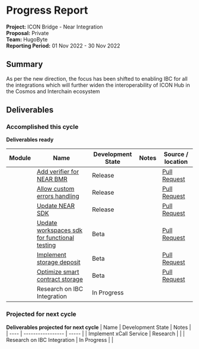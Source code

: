 # Progress Report

**Project:**  ICON Bridge - Near Integration  
**Proposal:** Private  
**Team:** HugoByte  
**Reporting Period:** 01 Nov 2022 - 30 Nov 2022

## Summary

As per the new direction, the focus has been shifted to enabling IBC for all the integrations which will further widen the interoperability of ICON Hub in the Cosmos and Interchain ecosystem

## Deliverables

### Accomplished this cycle

__Deliverables ready__


| Module| Name | Development State | Notes | Source / location |
| ---- | --------- | ----------------- | ----- | ----------------- |
|  | [Add verifier for NEAR BMR](https://github.com/icon-project/icon-bridge/issues/585) | Release |  | [Pull Request](https://github.com/icon-project/icon-bridge/pull/807) |
|  | [Allow custom errors handling](https://github.com/icon-project/icon-bridge/issues/493) | Release |  | [Pull Request](https://github.com/icon-project/icon-bridge/pull/702) |
|  | [Update NEAR SDK](https://github.com/icon-project/icon-bridge/issues/558) | Release |  | [Pull Request](https://github.com/icon-project/icon-bridge/pull/728) |
|  | [Update workspaces sdk for functional testing](https://github.com/icon-project/icon-bridge/issues/566) | Beta |  | [Pull Request](https://github.com/icon-project/icon-bridge/pull/731) |
|  | [Implement storage deposit](https://github.com/icon-project/icon-bridge/issues/569) | Beta |  | [Pull Request](https://github.com/icon-project/icon-bridge/pull/774) |
|  | [Optimize smart contract storage](https://github.com/icon-project/icon-bridge/issues/559) | Beta |  | [Pull Request](https://github.com/icon-project/icon-bridge/pull/773) |
| | Research on IBC Integration | In Progress | | |

### Projected for next cycle

__Deliverables projected for next cycle__
| Name | Development State | Notes |
| ---- | ----------------- | ----- |
| Implement xCall Service | Research | |
| Research on IBC Integration | In Progress | |
